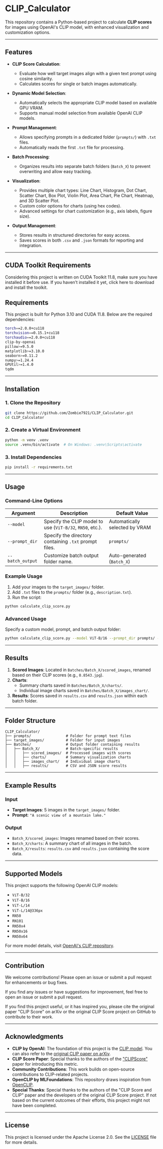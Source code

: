 # CLIP_Calculator

This repository contains a Python-based project to calculate **CLIP scores** for images using OpenAI's CLIP model, with enhanced visualization and customization options.

---

## Features

- **CLIP Score Calculation**:
  - Evaluate how well target images align with a given text prompt using cosine similarity.
  - Calculates scores for single or batch images automatically.

- **Dynamic Model Selection**:
  - Automatically selects the appropriate CLIP model based on available GPU VRAM.
  - Supports manual model selection from available OpenAI CLIP models.

- **Prompt Management**:
  - Allows specifying prompts in a dedicated folder (`prompts/`) with `.txt` files.
  - Automatically reads the first `.txt` file for processing.

- **Batch Processing**:
  - Organizes results into separate batch folders (`Batch_X`) to prevent overwriting and allow easy tracking.

- **Visualization**:
  - Provides multiple chart types: Line Chart, Histogram, Dot Chart, Scatter Chart, Box Plot, Violin Plot, Area Chart, Pie Chart, Heatmap, and 3D Scatter Plot.
  - Custom color options for charts (using hex codes).
  - Advanced settings for chart customization (e.g., axis labels, figure size).

- **Output Management**:
  - Stores results in structured directories for easy access.
  - Saves scores in both `.csv` and `.json` formats for reporting and integration.

---
## CUDA Toolkit Requirements
Considering this project is written on CUDA Toolkit 11.8, make sure you have installed it before use. If you haven’t installed it yet, click here to download and install the toolkit.


## Requirements

This project is built for Python 3.10 and CUDA 11.8. Below are the required dependencies:

```bash
torch==2.0.0+cu118
torchvision==0.15.1+cu118
torchaudio==2.0.0+cu118
clip-by-openai
pillow>=9.5.0
matplotlib>=3.10.0
seaborn>=0.11.2
numpy>=1.24.4
GPUtil>=1.4.0
tqdm
```

---

## Installation

### 1. Clone the Repository

```bash
git clone https://github.com/Zombie7921/CLIP_Calculator.git
cd CLIP_Calculator
```

### 2. Create a Virtual Environment

```bash
python -m venv .venv
source .venv/bin/activate  # On Windows: .venv\Scripts\activate
```

### 3. Install Dependencies

```bash
pip install -r requirements.txt
```

---

## Usage

### Command-Line Options

| Argument         | Description                                                                 | Default Value                     |
|-------------------|-----------------------------------------------------------------------------|-----------------------------------|
| `--model`         | Specify the CLIP model to use (`ViT-B/32`, `RN50`, etc.).                   | Automatically selected by VRAM    |
| `--prompt_dir`    | Specify the directory containing `.txt` prompt files.                      | `prompts/`                        |
| `--batch_output`  | Customize batch output folder name.                                         | Auto-generated (`Batch_X`)        |

### Example Usage

1. Add your images to the `target_images/` folder.
2. Add `.txt` files to the `prompts/` folder (e.g., `description.txt`).
3. Run the script:

```bash
python calculate_clip_score.py
```

### Advanced Usage

Specify a custom model, prompt, and batch output folder:

```bash
python calculate_clip_score.py --model ViT-B/16 --prompt_dir prompts/ --batch_output Custom_Batch
```

---

## Results

1. **Scored Images**: Located in `Batches/Batch_X/scored_images`, renamed based on their CLIP scores (e.g., `0.8543.jpg`).
2. **Charts**:
   - Summary charts saved in `Batches/Batch_X/charts/`.
   - Individual image charts saved in `Batches/Batch_X/images_chart/`.
3. **Results**: Scores saved in `results.csv` and `results.json` within each batch folder.

---

## Folder Structure

```plaintext
CLIP_Calculator/
├── prompts/                # Folder for prompt text files
├── target_images/          # Folder for input images
├── Batches/                # Output folder containing results
│   ├── Batch_X/            # Batch-specific results
│   │   ├── scored_images/  # Processed images with scores
│   │   ├── charts/         # Summary visualization charts
│   │   ├── images_chart/   # Individual image charts
│   │   ├── results/        # CSV and JSON score results
```

---

## Example Results

### Input
- **Target Images**: 5 images in the `target_images/` folder.
- **Prompt**: `"A scenic view of a mountain lake."`

### Output
- `Batch_X/scored_images`: Images renamed based on their scores.
- `Batch_X/charts`: A summary chart of all images in the batch.
- `Batch_X/results`: `results.csv` and `results.json` containing the score data.

---

## Supported Models

This project supports the following OpenAI CLIP models:
- `ViT-B/32`
- `ViT-B/16`
- `ViT-L/14`
- `ViT-L/14@336px`
- `RN50`
- `RN101`
- `RN50x4`
- `RN50x16`
- `RN50x64`

For more model details, visit [OpenAI's CLIP repository](https://github.com/openai/CLIP).

---

## Contribution

We welcome contributions! Please open an issue or submit a pull request for enhancements or bug fixes.

If you find any issues or have suggestions for improvement, feel free to open an issue or submit a pull request.

If you find this project useful, or it has inspired you, please cite the original paper "CLIP Score" on arXiv or the original CLIP Score project on GitHub to contribute to their work.

---

## Acknowledgments

- **CLIP by OpenAI**: The foundation of this project is the [CLIP model](https://github.com/openai/CLIP). You can also refer to the [original CLIP paper on arXiv](https://arxiv.org/abs/2103.00020).
- **CLIP Score Paper**: Special thanks to the authors of the ["CLIPScore"](https://arxiv.org/abs/2104.08718) paper for introducing this metric.
- **Community Contributions**: This work builds on open-source contributions to CLIP-related projects.
- **OpenCLIP by MLFoundations**: This repository draws inspiration from [OpenCLIP](https://github.com/mlfoundations/open_clip).
- **Special Thanks**: Special thanks to the authors of the "CLIP Score and CLIP" paper and the developers of the original CLIP Score project. If not based on the current outcomes of their efforts, this project might not have been completed.

---

## License

This project is licensed under the Apache License 2.0. See the [LICENSE](LICENSE) file for more details.

